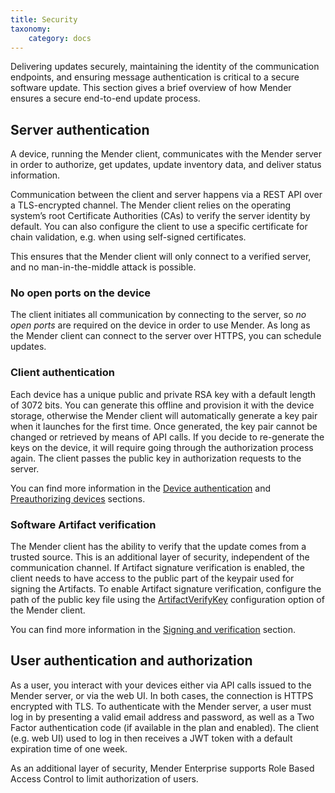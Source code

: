 ```yaml
---
title: Security
taxonomy:
    category: docs
---
```


Delivering updates securely, maintaining the identity of the communication
endpoints, and ensuring message authentication is critical to a secure software
update. This section gives a brief overview of how Mender ensures a secure
end-to-end update process.

## Server authentication

A device, running the Mender client, communicates with the Mender server in order
to authorize, get updates, update inventory data, and deliver status information.

Communication between the client and server happens via a REST API over a
TLS-encrypted channel. The Mender client relies on the operating system’s root
Certificate Authorities (CAs) to verify the server identity by default. You can
also configure the client to use a specific certificate for chain validation,
e.g. when using self-signed certificates.

This ensures that the Mender client will only connect to a verified server, and
no man-in-the-middle attack is possible.


### No open ports on the device

The client initiates all communication by connecting to the server, so
*no open ports* are required on the device in order to use Mender. As long as
the Mender client can connect to the server over HTTPS, you can schedule updates.


### Client authentication

Each device has a unique public and private RSA key with a default length of
3072 bits.  You can generate this offline and provision it with the device
storage, otherwise the Mender client will automatically generate a key pair
when it launches for the first time. Once generated, the key pair cannot be
changed or retrieved by means of API calls. If you decide to re-generate the
keys on the device, it will require going through the authorization process
again. The client passes the public key in authorization requests to the server.

You can find more information in the
[Device authentication](..//04.Device-authentication/docs.md)
and
[Preauthorizing devices](../../06.Server-integration/02.Preauthorizing-devices/docs.md)
sections.


### Software Artifact verification

The Mender client has the ability to verify that the update comes from a
trusted source. This is an additional layer of security, independent of the
communication channel. If Artifact signature verification is enabled, the
client needs to have access to the public part of the keypair used for signing
the Artifacts.  To enable Artifact signature verification, configure the path
of the public key file using the
[ArtifactVerifyKey](../../05.Client-configuration/05.Configuration-file/50.Configuration-options/docs.md#artifactverifykey)
configuration option of the Mender client.

You can find more information in the
[Signing and verification](../../04.Artifacts/40.Signing-and-verification/docs.md)
section.


## User authentication and authorization

As a user, you interact with your devices either via API calls issued to the
Mender server, or via the web UI. In both cases, the connection is HTTPS
encrypted with TLS. To authenticate with the Mender server, a user must log in
by presenting a valid email address and password, as well as a Two Factor
authentication code (if available in the plan and enabled). The client
(e.g. web UI) used to log in then receives a JWT token with a default expiration
time of one week.

As an additional layer of security, Mender Enterprise supports Role Based Access
Control to limit authorization of users.


